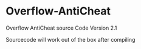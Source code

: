 # Overflow-AntiCheat
Overflow AntiCheat source Code Version 2.1

Sourcecode will work out of the box after compiling
